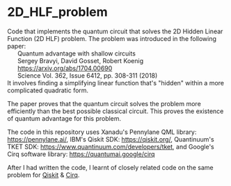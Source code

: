 # 2D_HLF_problem
Code that implements the quantum circuit that solves the 2D Hidden Linear Function (2D HLF) problem.
The problem was introduced in the following paper:<br>
  &nbsp; &nbsp; &nbsp; Quantum advantage with shallow circuits<br>
  &nbsp; &nbsp; &nbsp; Sergey Bravyi, David Gosset, Robert Koenig<br>
  &nbsp; &nbsp; &nbsp; https://arxiv.org/abs/1704.00690<br>
  &nbsp; &nbsp; &nbsp; Science Vol. 362, Issue 6412, pp. 308-311 (2018)<br>
It involves finding a simplifying linear function that's "hidden" within a more complicated quadratic form.

The paper proves that the quantum circuit solves the problem more efficiently than the best possible classical circuit. This proves the existence of quantum advantage for this problem.

The code in this repository uses Xanadu's Pennylane QML library: https://pennylane.ai/, IBM's Qiskit SDK: https://qiskit.org/, Quantinuum's TKET SDK: https://www.quantinuum.com/developers/tket, and Google's Cirq software library: https://quantumai.google/cirq

After I had written the code, I learnt of closely related code on the same problem for [Qiskit](https://qiskit.org/documentation/stubs/qiskit.circuit.library.HiddenLinearFunction.html?highlight=hiddenlinearfunction#qiskit.circuit.library.HiddenLinearFunction) & [Cirq](https://github.com/fedimser/quant_comp/blob/master/2D%20Hidden%20Linear%20Function.ipynb).



